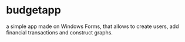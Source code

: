 # budgetapp
a simple app made on Windows Forms, that allows to create users, add financial transactions and сonstruct graphs.
